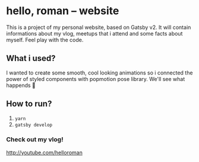 # hello, roman – website
This is a project of my personal website, based on Gatsby v2. It will contain informations about my vlog, meetups that i attend and some facts about myself. Feel play with the code.

## What i used?
I wanted to create some smooth, cool looking animations so i connected the power of styled components with popmotion pose library. We'll see what happends 🙈

## How to run?
1. `yarn`
2. `gatsby develop`

### Check out my vlog!
http://youtube.com/helloroman
